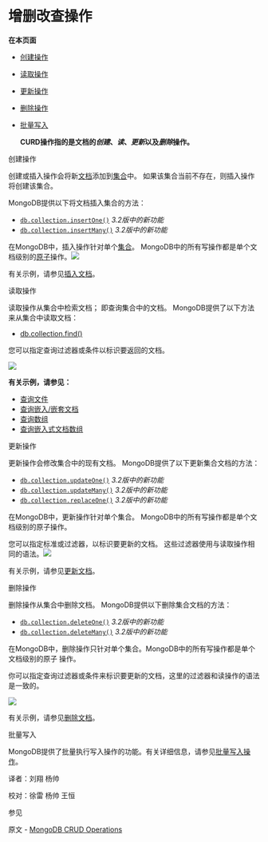 # 增删改查操作

**在本页面**

*   [创建操作](创建)

*   [读取操作](读取)

*   [更新操作](更新)

*   [删除操作](删除)

* [批量写入](批量)

  **CURD操作指的是文档的*创建*、*读*、*更新*以及*删除*操作。**

 <span id="创建">创建操作</span>

创建或插入操作会将新[文档](https://docs.mongodb.com/master/core/document/bson-document-format)添加到[集合](https://docs.mongodb.com/master/core/databases-and-collections/collections)中。 如果该集合当前不存在，则插入操作将创建该集合。

MongoDB提供以下将文档插入集合的方法：

- [`db.collection.insertOne()`](https://docs.mongodb.com/manual/reference/method/db.collection.insertOne/db.collection.insertOne) *3.2版中的新功能*
- [`db.collection.insertMany()`](https://docs.mongodb.com/manual/reference/method/db.collection.insertMany/db.collection.insertMany) *3.2版中的新功能*

在MongoDB中，插入操作针对单个[集合](https://docs.mongodb.com/master/core/databases-and-collections/collections)。 MongoDB中的所有写操作都是单个文档级别的[原子](https://docs.mongodb.com/master/core/write-operations-atomicity/)操作。![](https://docs.mongodb.com/master/_images/crud-annotated-mongodb-insertOne.bakedsvg.svg)

有关示例，请参见[插入文档](https://docs.mongodb.com/manual/tutorial/insert-documents/)。

 <span id="读取">读取操作</span>

读取操作从集合中检索文档； 即查询集合中的文档。 MongoDB提供了以下方法来从集合中读取文档：

* [db.collection.find()](https://docs.mongodb.com/manual/reference/method/db.collection.find/db.collection.find)

您可以指定查询过滤器或条件以标识要返回的文档。

![](https://docs.mongodb.com/master/_images/crud-annotated-mongodb-find.bakedsvg.svg)

**有关示例，请参见：**

* [查询文件](https://docs.mongodb.com/manual/tutorial/query-documents/)
* [查询嵌入/嵌套文档](https://docs.mongodb.com/manual/tutorial/query-embedded-documents/)
* [查询数组](https://docs.mongodb.com/manual/tutorial/query-arrays/)
* [查询嵌入式文档数组](https://docs.mongodb.com/manual/tutorial/query-array-of-documents/)

 <span id="更新">更新操作</span>

更新操作会修改集合中的现有文档。 MongoDB提供了以下更新集合文档的方法：

- [`db.collection.updateOne()`](https://docs.mongodb.com/manual/reference/method/db.collection.updateOne/db.collection.updateOne) *3.2版中的新功能*
- [`db.collection.updateMany()`](https://docs.mongodb.com/manual/reference/method/db.collection.updateMany/db.collection.updateMany) *3.2版中的新功能*
- [`db.collection.replaceOne()`](https://docs.mongodb.com/manual/reference/method/db.collection.replaceOne/db.collection.replaceOne) *3.2版中的新功能*

在MongoDB中，更新操作针对单个集合。 MongoDB中的所有写操作都是单个文档级别的原子操作。

您可以指定标准或过滤器，以标识要更新的文档。 这些过滤器使用与读取操作相同的语法。![](https://docs.mongodb.com/master/_images/crud-annotated-mongodb-updateMany.bakedsvg.svg)

有关示例，请参见[更新文档](https://docs.mongodb.com/manual/tutorial/update-documents/)。

 <span id="删除">删除操作</span>

删除操作从集合中删除文档。 MongoDB提供以下删除集合文档的方法：

- [`db.collection.deleteOne()`](https://docs.mongodb.com/manual/reference/method/db.collection.deleteOne/db.collection.deleteOne) *3.2版中的新功能*
- [`db.collection.deleteMany()`](https://docs.mongodb.com/manual/reference/method/db.collection.deleteMany/db.collection.deleteMany) *3.2版中的新功能*

在MongoDB中，删除操作只针对单个集合。MongoDB中的所有写操作都是单个文档级别的原子 操作。

你可以指定查询过滤器或条件来标识要更新的文档，这里的过滤器和读操作的语法是一致的。

![](https://docs.mongodb.com/master/_images/crud-annotated-mongodb-deleteMany.bakedsvg.svg)

有关示例，请参见[删除文档](https://docs.mongodb.com/manual/tutorial/remove-documents/)。

 <span id="批量">批量写入</span>

MongoDB提供了批量执行写入操作的功能。有关详细信息，请参见[批量写入操作](https://docs.mongodb.com/manual/core/bulk-write-operations/)。



译者：刘翔 杨帅

校对：徐雷 杨帅  王恒


 参见

原文 - [MongoDB CRUD Operations]( https://docs.mongodb.com/manual/crud/ )

